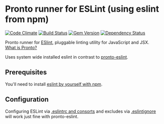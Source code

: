 # Pronto runner for ESLint (using eslint from npm)

[![Code Climate](https://codeclimate.com/github/doits/pronto-eslint_npm.svg)](https://codeclimate.com/github/doits/pronto-eslint_npm)
[![Build Status](https://travis-ci.org/doits/pronto-eslint_npm.svg?branch=master)](https://travis-ci.org/doits/pronto-eslint_npm)
[![Gem Version](https://badge.fury.io/rb/pronto-eslint_npm.svg)](http://badge.fury.io/rb/pronto-eslint_npm)
[![Dependency Status](https://gemnasium.com/doits/pronto-eslint_npm.svg)](https://gemnasium.com/doits/pronto-eslint_npm)

Pronto runner for [ESlint](http://eslint.org), pluggable linting utility for JavaScript and JSX. [What is Pronto?](https://github.com/mmozuras/pronto)

Uses system wide installed eslint in contrast to [pronto-eslint][pronto-eslint].

[pronto-eslint]: https://github.com/mmozuras/pronto-eslint

## Prerequisites

You'll need to install [eslint by yourself with npm][eslint-install].

[eslint-install]: http://eslint.org/docs/user-guide/getting-started

## Configuration

Configuring ESLint via [.eslintrc and consorts][eslintrc] and excludes via [.eslintignore][eslintignore] will work just fine with pronto-eslint.

[eslintrc]: http://eslint.org/docs/user-guide/configuring#configuration-file-formats
[eslintignore]: http://eslint.org/docs/user-guide/configuring#ignoring-files-and-directories
